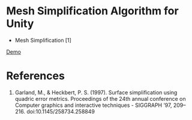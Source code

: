 Mesh Simplification Algorithm for Unity
==
* Mesh Simplification [1]

[Demo](http://nobnak.github.io/SceneSamples/Garland97/Garland97.html)

# References
1. Garland, M., & Heckbert, P. S. (1997). Surface simplification using quadric error metrics. Proceedings of the 24th annual conference on Computer graphics and interactive techniques - SIGGRAPH  ’97, 209–216. doi:10.1145/258734.258849
